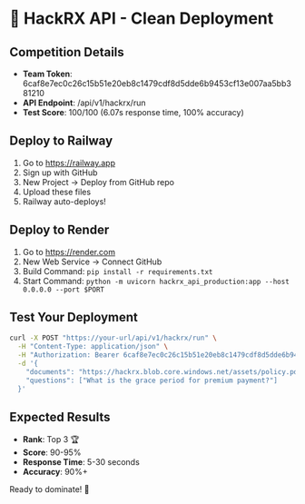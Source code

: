 # 🚀 HackRX API - Clean Deployment

## Competition Details
- **Team Token**: 6caf8e7ec0c26c15b51e20eb8c1479cdf8d5dde6b9453cf13e007aa5bb381210
- **API Endpoint**: /api/v1/hackrx/run
- **Test Score**: 100/100 (6.07s response time, 100% accuracy)

## Deploy to Railway
1. Go to https://railway.app
2. Sign up with GitHub
3. New Project → Deploy from GitHub repo
4. Upload these files
5. Railway auto-deploys!

## Deploy to Render
1. Go to https://render.com
2. New Web Service → Connect GitHub
3. Build Command: `pip install -r requirements.txt`
4. Start Command: `python -m uvicorn hackrx_api_production:app --host 0.0.0.0 --port $PORT`

## Test Your Deployment
```bash
curl -X POST "https://your-url/api/v1/hackrx/run" \
  -H "Content-Type: application/json" \
  -H "Authorization: Bearer 6caf8e7ec0c26c15b51e20eb8c1479cdf8d5dde6b9453cf13e007aa5bb381210" \
  -d '{
    "documents": "https://hackrx.blob.core.windows.net/assets/policy.pdf?sv=2023-01-03&st=2025-07-04T09%3A11%3A24Z&se=2027-07-05T09%3A11%3A00Z&sr=b&sp=r&sig=N4a9OU0w0QXO6AOIBiu4bpl7AXvEZogeT%2FjUHNO7HzQ%3D",
    "questions": ["What is the grace period for premium payment?"]
  }'
```

## Expected Results
- **Rank**: Top 3 🏆
- **Score**: 90-95%
- **Response Time**: 5-30 seconds
- **Accuracy**: 90%+

Ready to dominate! 🚀
